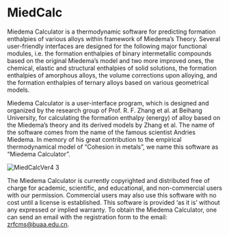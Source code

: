 # MiedCalc

Miedema Calculator is a thermodynamic software for predicting formation enthalpies of various alloys within framework of Miedema’s Theory. Several user-friendly interfaces are designed for the following major functional modules, i.e. the formation enthalpies of binary intermetallic compounds based on the original Miedema’s model and two more improved ones, the chemical, elastic and structural enthalpies of solid solutions, the formation enthalpies of amorphous alloys, the volume corrections upon alloying, and the formation enthalpies of ternary alloys based on various geometrical models.

Miedema Calculator is a user-interface program, which is designed and organized by the research group of Prof. R. F. Zhang et al. at Beihang University, for calculating the formation enthalpy (energy) of alloy based on the Miedema’s theory and its derived models by Zhang et al. The name of the software comes from the name of the famous scientist Andries Miedema. In memory of his great contribution to the empirical thermodynamical model of “Cohesion in metals”, we name this software as “Miedema Calculator”.

![MiedCalcVer4 3](https://user-images.githubusercontent.com/83065456/178135648-d0b6b748-e37c-48dd-ae60-8362056ff1bc.jpg)

The Miedema Calculator is currently copyrighted and distributed free of charge for academic, scientific, and educational, and non-commercial users with our permission. Commercial users may also use this software with no cost until a license is established. This software is provided ‘as it is’ without any expressed or implied warranty. To obtain the Miedema Calculator, one can send an email with the registration form to the email: zrfcms@buaa.edu.cn.


